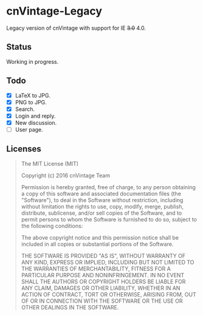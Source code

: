 cnVintage-Legacy
================

Legacy version of cnVintage with support for IE ~~3.0~~ 4.0.

## Status

Working in progress.

## Todo
- [X] LaTeX to JPG.
- [X] PNG to JPG.
- [X] Search.
- [X] Login and reply.
- [X] New discussion.
- [ ] User page.

## Licenses
>The MIT License (MIT)
>
>Copyright (c) 2016 cnVintage Team
>
>Permission is hereby granted, free of charge, to any person obtaining a copy
>of this software and associated documentation files (the "Software"), to deal
>in the Software without restriction, including without limitation the rights
>to use, copy, modify, merge, publish, distribute, sublicense, and/or sell
>copies of the Software, and to permit persons to whom the Software is
>furnished to do so, subject to the following conditions:
>
>The above copyright notice and this permission notice shall be included in
>all copies or substantial portions of the Software.
>
>THE SOFTWARE IS PROVIDED "AS IS", WITHOUT WARRANTY OF ANY KIND, EXPRESS OR
>IMPLIED, INCLUDING BUT NOT LIMITED TO THE WARRANTIES OF MERCHANTABILITY,
>FITNESS FOR A PARTICULAR PURPOSE AND NONINFRINGEMENT. IN NO EVENT SHALL THE
>AUTHORS OR COPYRIGHT HOLDERS BE LIABLE FOR ANY CLAIM, DAMAGES OR OTHER
>LIABILITY, WHETHER IN AN ACTION OF CONTRACT, TORT OR OTHERWISE, ARISING FROM,
>OUT OF OR IN CONNECTION WITH THE SOFTWARE OR THE USE OR OTHER DEALINGS IN
>THE SOFTWARE.
